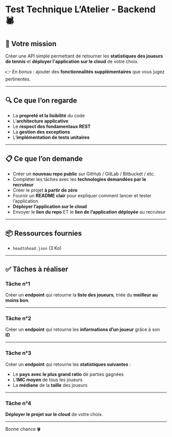 # Test Technique L’Atelier - Backend 🕷

## 🎯 Votre mission

Créer une API simple permettant de retourner les **statistiques des joueurs de tennis** et **déployer l'application sur le cloud** de votre choix.

👉 *En bonus* : ajouter des **fonctionnalités supplémentaires** que vous jugez pertinentes.

---

## 🔍 Ce que l’on regarde

- La **propreté et la lisibilité** du code
- L’**architecture applicative**
- Le **respect des fondamentaux REST**
- La **gestion des exceptions**
- L’**implémentation de tests unitaires**

---

## 📋 Ce que l’on demande

- Créer un **nouveau repo public** sur GitHub / GitLab / Bitbucket / etc.
- Compléter les tâches avec les **technologies demandées par le recruteur**
- Créer le projet **à partir de zéro**
- Fournir un **README clair** pour expliquer comment lancer et tester l’application
- **Déployer l’application sur le cloud**
- Envoyer le **lien du repo** ET le **lien de l’application déployée** au recruteur

---

## 📦 Ressources fournies

- `headtohead.json` (3 Ko)
---

## ✅ Tâches à réaliser

### Tâche n°1
Créer un **endpoint** qui retourne la **liste des joueurs**, triée du **meilleur au moins bon**.

---

### Tâche n°2
Créer un **endpoint** qui retourne les **informations d’un joueur** grâce à son **ID**.

---

### Tâche n°3
Créer un **endpoint** qui retourne les **statistiques suivantes** :

- Le **pays avec le plus grand ratio** de parties gagnées
- L’**IMC moyen** de tous les joueurs
- La **médiane** de la **taille** des joueurs

---

### Tâche n°4
**Déployer le projet sur le cloud** de votre choix.

---

Bonne chance 🍀